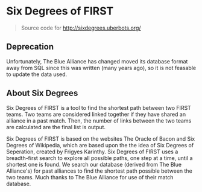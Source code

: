 # Six Degrees of FIRST

> Source code for http://sixdegrees.uberbots.org/

## Deprecation
Unfortunately, The Blue Alliance has changed moved its database format away from SQL since this was written (many years ago), so it is not feasable to update the data used.  

## About Six Degrees
Six Degrees of FIRST is a tool to find the shortest path between two FIRST teams. Two teams are considered linked together if they have shared an alliance in a past match. Then, the number of links between the two teams are calculated are the final list is output.

Six Degrees of FIRST is based on the websites The Oracle of Bacon and Six Degrees of Wikipedia, which are based upon the the idea of Six Degrees of Seperation, created by Frigyes Karinthy. Six Degrees of FIRST uses a breadth-first search to explore all possible paths, one step at a time, until a shortest one is found. We search our database (derived from The Blue Alliance's) for past alliances to find the shortest path possible between the two teams. Much thanks to The Blue Alliance for use of their match database. 

